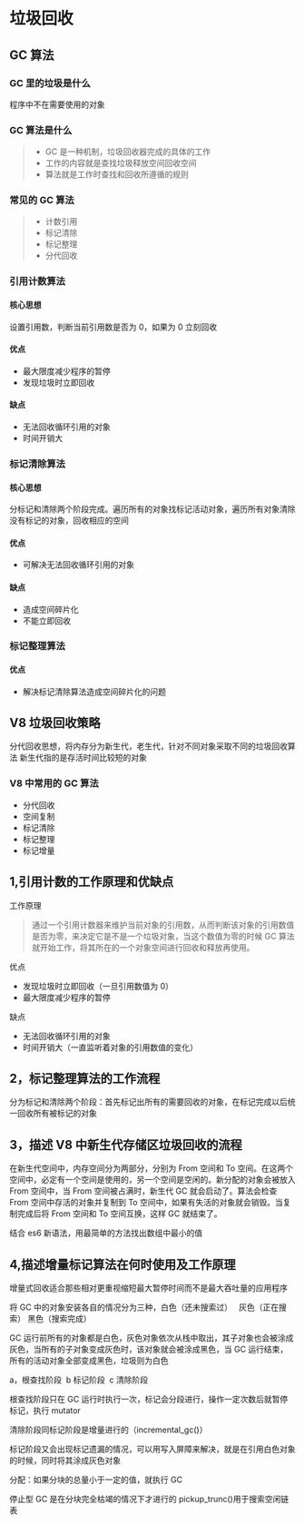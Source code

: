 # 垃圾回收

## GC 算法

### GC 里的垃圾是什么

程序中不在需要使用的对象

### GC 算法是什么

> - GC 是一种机制，垃圾回收器完成的具体的工作
> - 工作的内容就是查找垃圾释放空间回收空间
> - 算法就是工作时查找和回收所遵循的规则

### 常见的 GC 算法

> - 计数引用
> - 标记清除
> - 标记整理
> - 分代回收

### 引用计数算法

#### 核心思想

设置引用数，判断当前引用数是否为 0，如果为 0 立刻回收

#### 优点

- 最大限度减少程序的暂停
- 发现垃圾时立即回收

#### 缺点

- 无法回收循环引用的对象
- 时间开销大

### 标记清除算法

#### 核心思想

分标记和清除两个阶段完成。遍历所有的对象找标记活动对象，遍历所有对象清除没有标记的对象，回收相应的空间

#### 优点

- 可解决无法回收循环引用的对象

#### 缺点

- 造成空间碎片化
- 不能立即回收

### 标记整理算法

#### 优点

- 解决标记清除算法造成空间碎片化的问题

## V8 垃圾回收策略

分代回收思想，将内存分为新生代，老生代，针对不同对象采取不同的垃圾回收算法
新生代指的是存活时间比较短的对象

### V8 中常用的 GC 算法

- 分代回收
- 空间复制
- 标记清除
- 标记整理
- 标记增量

## 1,引用计数的工作原理和优缺点

工作原理

> 通过一个引用计数器来维护当前对象的引用数，从而判断该对象的引用数值是否为零，来决定它是不是一个垃圾对象，当这个数值为零的时候 GC 算法就开始工作，将其所在的一个对象空间进行回收和释放再使用。

优点

- 发现垃圾时立即回收（一旦引用数值为 0）
- 最大限度减少程序的暂停

缺点

- 无法回收循环引用的对象
- 时间开销大（一直监听着对象的引用数值的变化）

## 2，标记整理算法的工作流程

分为标记和清除两个阶段：首先标记出所有的需要回收的对象，在标记完成以后统一回收所有被标记的对象

## 3，描述 V8 中新生代存储区垃圾回收的流程

在新生代空间中，内存空间分为两部分，分别为 From 空间和 To 空间。在这两个空间中，必定有一个空间是使用的，另一个空间是空闲的。新分配的对象会被放入 From 空间中，当 From 空间被占满时，新生代 GC 就会启动了。算法会检查 From 空间中存活的对象并复制到 To 空间中，如果有失活的对象就会销毁。当复制完成后将 From 空间和 To 空间互换，这样 GC 就结束了。

结合 es6 新语法，用最简单的方法找出数组中最小的值

## 4,描述增量标记算法在何时使用及工作原理

增量式回收适合那些相对更重视缩短最大暂停时间而不是最大吞吐量的应用程序

将 GC 中的对象安装各自的情况分为三种，白色（还未搜索过）   灰色（正在搜索） 黑色（搜索完成）

GC 运行前所有的对象都是白色，灰色对象依次从栈中取出，其子对象也会被涂成灰色，当所有的子对象变成灰色时，该对象就会被涂成黑色，当 GC 运行结束，所有的活动对象全部变成黑色，垃圾则为白色

a，根查找阶段  b 标记阶段  c 清除阶段

根查找阶段只在 GC 运行时执行一次，标记会分段进行，操作一定次数后就暂停标记，执行 mutator

清除阶段同标记阶段是增量进行的（incremental_gc()）

标记阶段又会出现标记遗漏的情况，可以用写入屏障来解决，就是在引用白色对象的时候，同时将其涂成灰色对象

分配：如果分块的总量小于一定的值，就执行 GC

停止型 GC 是在分块完全枯竭的情况下才进行的
pickup_trunc()用于搜索空闲链表
